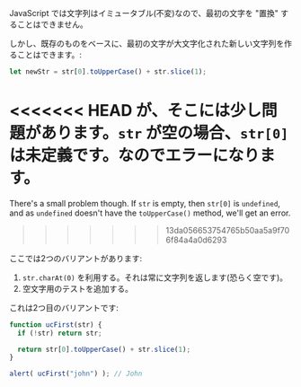 JavaScript では文字列はイミュータブル(不変)なので、最初の文字を "置換" することはできません。

しかし、既存のものをベースに、最初の文字が大文字化された新しい文字列を作ることはできます。:

```js
let newStr = str[0].toUpperCase() + str.slice(1);
```

<<<<<<< HEAD
が、そこには少し問題があります。`str` が空の場合、`str[0]` は未定義です。なのでエラーになります。
=======
There's a small problem though. If `str` is empty, then `str[0]` is `undefined`, and as `undefined` doesn't have the `toUpperCase()` method, we'll get an error.
>>>>>>> 13da056653754765b50aa5a9f706f84a4a0d6293

ここでは2つのバリアントがあります:

1. `str.charAt(0)` を利用する。それは常に文字列を返します(恐らく空です)。
2. 空文字用のテストを追加する。

これは2つ目のバリアントです:

```js run demo
function ucFirst(str) {
  if (!str) return str;

  return str[0].toUpperCase() + str.slice(1);
}

alert( ucFirst("john") ); // John
```
